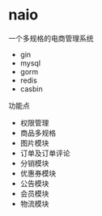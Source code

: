 # naio
一个多规格的电商管理系统

- gin
- mysql
- gorm
- redis
- casbin

功能点
- 权限管理
- 商品多规格
- 图片模块
- 订单及订单评论
- 分销模块
- 优惠券模块
- 公告模块
- 会员模块
- 物流模块